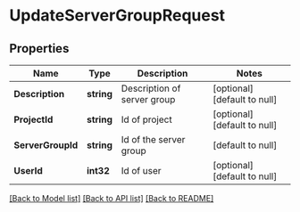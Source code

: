 # UpdateServerGroupRequest

## Properties
Name | Type | Description | Notes
------------ | ------------- | ------------- | -------------
**Description** | **string** | Description of server group | [optional] [default to null]
**ProjectId** | **string** | Id of project | [optional] [default to null]
**ServerGroupId** | **string** | Id of the server group | [default to null]
**UserId** | **int32** | Id of user | [optional] [default to null]

[[Back to Model list]](../README.md#documentation-for-models) [[Back to API list]](../README.md#documentation-for-api-endpoints) [[Back to README]](../README.md)


